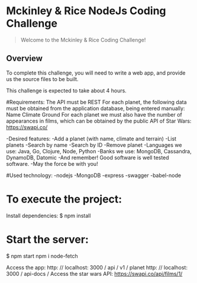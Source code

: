 
# Mckinley & Rice NodeJs Coding Challenge

> Welcome to the Mckinley & Rice Coding Challenge!


## Overview

To complete this challenge, you will need to write a  web app, and provide us the source files to be built.

This challenge is expected to take about 4 hours.


#Requirements:
The API must be REST For each planet, the following data must be obtained from the application database, being entered manually: Name Climate Ground For each planet we must also have the number of appearances in films, which can be obtained by the public API of Star Wars: https://swapi.co/

-Desired features:
-Add a planet (with name, climate and terrain)
-List planets
-Search by name
-Search by ID
-Remove planet
-Languages ​​we use: Java, Go, Clojure, Node, Python
-Banks we use: MongoDB, Cassandra, DynamoDB, Datomic
-And remember! Good software is well tested software.
-May the force be with you!

#Used technology:
-nodejs
-MongoDB
-express
-swagger
-babel-node

# To execute the project:
Install dependencies:
$ npm install

# Start the server:
$ npm start npm i node-fetch

Access the app:
http: // localhost: 3000 / api / v1 / planet
http: // localhost: 3000 / api-docs /
Access the star wars API:
https://swapi.co/api/films/1/

